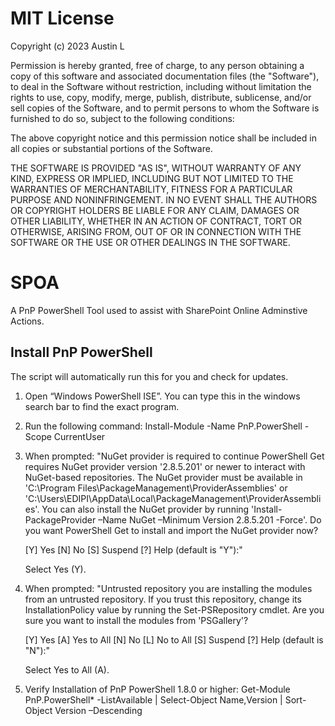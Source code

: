 # MIT License

Copyright (c) 2023 Austin L

Permission is hereby granted, free of charge, to any person obtaining a copy
of this software and associated documentation files (the "Software"), to deal
in the Software without restriction, including without limitation the rights
to use, copy, modify, merge, publish, distribute, sublicense, and/or sell
copies of the Software, and to permit persons to whom the Software is
furnished to do so, subject to the following conditions:

The above copyright notice and this permission notice shall be included in all
copies or substantial portions of the Software.

THE SOFTWARE IS PROVIDED "AS IS", WITHOUT WARRANTY OF ANY KIND, EXPRESS OR
IMPLIED, INCLUDING BUT NOT LIMITED TO THE WARRANTIES OF MERCHANTABILITY,
FITNESS FOR A PARTICULAR PURPOSE AND NONINFRINGEMENT. IN NO EVENT SHALL THE
AUTHORS OR COPYRIGHT HOLDERS BE LIABLE FOR ANY CLAIM, DAMAGES OR OTHER
LIABILITY, WHETHER IN AN ACTION OF CONTRACT, TORT OR OTHERWISE, ARISING FROM,
OUT OF OR IN CONNECTION WITH THE SOFTWARE OR THE USE OR OTHER DEALINGS IN THE
SOFTWARE.

# SPOA
A PnP PowerShell Tool used to assist with SharePoint Online Adminstive Actions.

## Install PnP PowerShell
The script will automatically run this for you and check for updates.

1.	Open “Windows PowerShell ISE”. You can type this in the windows search bar to find the exact program.

2.	Run the following command: Install-Module -Name PnP.PowerShell -Scope CurrentUser

3.	When prompted: "NuGet provider is required to continue PowerShell Get requires NuGet provider version '2.8.5.201' or newer to interact with NuGet-based repositories. The NuGet provider must be available in 'C:\Program Files\PackageManagement\ProviderAssemblies' or 'C:\Users\EDIPI\AppData\Local\PackageManagement\ProviderAssemblies'. You can also install the NuGet provider by running 'Install-PackageProvider –Name NuGet –Minimum Version 2.8.5.201 -Force'. Do you want PowerShell Get to install and import the NuGet provider now?

    [Y] Yes [N] No [S] Suspend [?] Help (default is "Y"):" 

    Select Yes (Y).

4.	When prompted: "Untrusted repository you are installing the modules from an untrusted repository. If you trust this repository, change its InstallationPolicy value by running the Set-PSRepository cmdlet. Are you sure you want to install the modules from 'PSGallery'?

    [Y] Yes [A] Yes to All [N] No [L] No to All [S] Suspend [?] Help (default is "N"):" 

    Select Yes to All (A).

5.	Verify Installation of PnP PowerShell 1.8.0 or higher: Get-Module PnP.PowerShell* -ListAvailable | Select-Object Name,Version | Sort-Object Version –Descending
